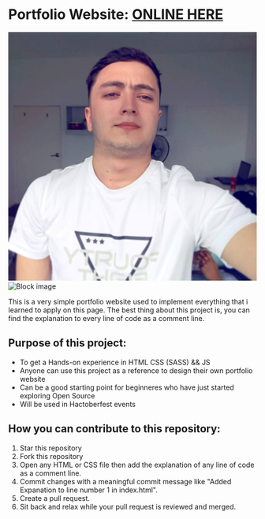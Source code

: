 # Portfolio Website: [ONLINE HERE](https://abdulazizcode.github.io/portfolio/)

![Align right](https://github.com/abdulazizcode/portfolio/blob/master/img/profile-img.jpg#right)
![Block image](https://placeimg.com/500/200#block)

This is a very simple portfolio website used to implement everything that i learned to apply on this page. The best thing
about this project is, you can find the explanation to every line of code as a comment line.


## Purpose of this project:
- To get a Hands-on experience in HTML CSS (SASS) && JS
- Anyone can use this project as a reference to design their own portfolio website
- Can be a good starting point for beginneres who have just started exploring Open Source 
- Will be used in Hactoberfest events

## How you can contribute to this repository:

1. Star this repository
2. Fork this repository
3. Open any HTML or CSS file then add the explanation of any line of code as a comment line.
4. Commit changes with a meaningful commit message like "Added Expanation to line number 1 in index.html". 
5. Create a pull request.
6. Sit back and relax while your pull request is reviewed and merged.

<style>
  img[src$="#right"] {
  display: block;
  margin: 0 auto;
  border-radius: 50%;
  max-width: 50%;
}
  img[src$="#block"] {
  display: block;
  margin: 0 auto;
}
</style>
